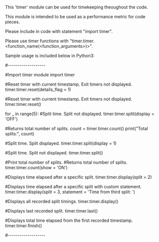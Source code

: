 This 'timer' module can be used for timekeeping theoughout the code.

This module is intended to be used as a performance metric for code pieces.

Please include in code with statement "import timer".

Please use timer functions with "timer.timer.<function_name(<function_arguments>)>".

Sample usage is included below in Python3:

#-------------------

#Import timer module
import timer

#Reset timer with current timestamp. Exit timers not displayed.
timer.timer.reset(details_flag = 1)

#Reset timer with current timestamp. Exit timers not displayed.
timer.timer.reset()

for _ in range(5):
	#Split time. Split not displayed.
	timer.timer.split(display = 'OFF')

#Returns total number of splits.
count = timer.timer.count()
print("Total splits:", count)

#Split time. Split displayed.
timer.timer.split(display = 1)

#Split time. Split not displayed.
timer.timer.split()

#Print total number of splits.
#Returns total number of splits.
timer.timer.count(show = 'ON')

#Displays time elapsed after a specific split.
timer.timer.display(split = 2)

#Displays time elapsed after a specific split with custom statement.
timer.timer.display(split = 3, statement = 'Time from third split: ')

#Displays all recorded split timings.
timer.timer.display()

#Displays last recorded split.
timer.timer.last()

#Displays total time elapsed from the first recorded timestamp.
timer.timer.finish()

#-------------------
